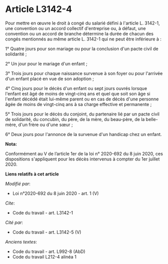 # Article L3142-4

Pour mettre en œuvre le droit à congé du salarié défini à l'article L. 3142-1, une convention ou un accord collectif
d'entreprise ou, à défaut, une convention ou un accord de branche détermine la durée de chacun des congés mentionnés au même
article L. 3142-1 qui ne peut être inférieure à :

1° Quatre jours pour son mariage ou pour la conclusion d'un pacte civil de solidarité ;

2° Un jour pour le mariage d'un enfant ;

3° Trois jours pour chaque naissance survenue à son foyer ou pour l'arrivée d'un enfant placé en vue de son adoption ;

4° Cinq jours pour le décès d'un enfant ou sept jours ouvrés lorsque l'enfant est âgé de moins de vingt-cinq ans et quel que
soit son âge si l'enfant décédé était lui-même parent ou en cas de décès d'une personne âgée de moins de vingt-cinq ans à sa
charge effective et permanente ;

5° Trois jours pour le décès du conjoint, du partenaire lié par un pacte civil de solidarité, du concubin, du père, de la
mère, du beau-père, de la belle-mère, d'un frère ou d'une sœur ;

6° Deux jours pour l'annonce de la survenue d'un handicap chez un enfant.

**Nota:**

Conformément au V de l’article 1er de la loi n° 2020-692 du 8 juin 2020, ces dispositions s'appliquent pour les décès
intervenus à compter du 1er juillet 2020.

**Liens relatifs à cet article**

_Modifié par_:

  - Loi n°2020-692 du 8 juin 2020 - art. 1 (V)

_Cite_:

  - Code du travail - art. L3142-1

_Cité par_:

  - Code du travail - art. L3142-5 (V)

_Anciens textes_:

  - Code du travail - art. L992-8 (AbD)
  - Code du travail L212-4 alinéa 1
